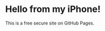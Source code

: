 <!DOCTYPE html>
<html>
<head>
  <title>jst krypto</title>
</head>
<body>
  <h1>Hello from my iPhone!</h1>
  <p>This is a free secure site on GitHub Pages.</p>
</body>
</html>